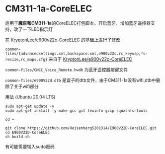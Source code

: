 # CM311-1a-CoreELEC
适用于**魔百和CM311-1a**的CoreELEC打包脚本，开启蓝牙，增加蓝牙遥控器支持，改了一下LED指示灯

在 [KryptonLee/e900v22c-CoreELEC](https://github.com/KryptonLee/e900v22c-CoreELEC.git) 的基础上进行了修改

`common-files/{advancedsettings.xml,backspace.xml,e900v22c.rc_keymap,fs-resize,rc_maps.cfg}` 来自于 [KryptonLee/e900v22c-CoreELEC](https://github.com/KryptonLee/e900v22c-CoreELEC.git)

`common-files/CMCC_Voice_Remote.hwdb` 为蓝牙遥控器按键文件

`common-files/e900V22d.dtb` 是盒子的dtb文件，由于CM311-1a没有wifi,dtb中删除了关于wifi部分

用法 (Ubuntu 20.04 LTS)
```
sudo apt-get update -y
sudo apt-get install -y make gcc git texinfo gzip squashfs-tools
```

```
cd ~

git clone https://github.com/Heisenberg5201314/E900V22D-CoreELEC.git
cd E900V22D-CoreELEC
sh build.sh
```
有可能需要输入sudo密码
